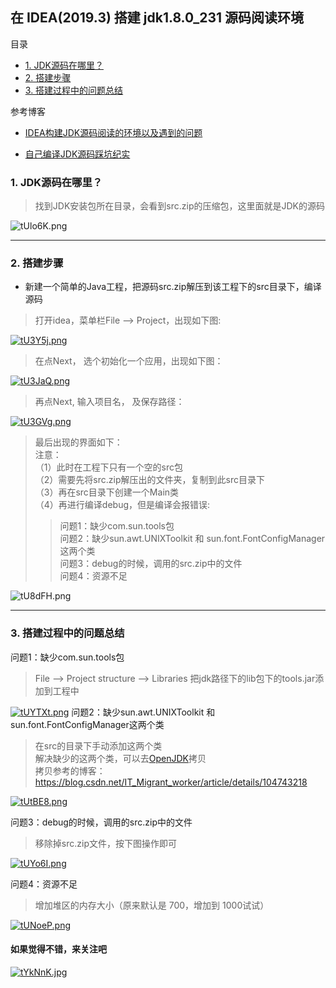 

## 在 IDEA(2019.3) 搭建 jdk1.8.0_231 源码阅读环境
<!-- TOC -->
目录
- [1. JDK源码在哪里？](#1-jdk源码在哪里)
- [2. 搭建步骤](#2-搭建步骤)
- [3. 搭建过程中的问题总结](#3-搭建过程中的问题总结)

<!-- /TOC -->

参考博客

* [IDEA构建JDK源码阅读的环境以及遇到的问题](https://blog.csdn.net/dataiyangu/article/details/105011703)

* [自己编译JDK源码踩坑纪实](https://my.oschina.net/hansonwang99/blog/4387387)

### 1. JDK源码在哪里？

> 找到JDK安装包所在目录，会看到src.zip的压缩包，这里面就是JDK的源码

![tUlo6K.png](https://s1.ax1x.com/2020/06/03/tUlo6K.png)
***

### 2. 搭建步骤

* 新建一个简单的Java工程，把源码src.zip解压到该工程下的src目录下，编译源码

> 打开idea，菜单栏File —> Project，出现如下图:

[![tU3Y5j.png](https://s1.ax1x.com/2020/06/03/tU3Y5j.png)](https://imgchr.com/i/tU3Y5j)
> 在点Next， 选个初始化一个应用，出现如下图：

[![tU3JaQ.png](https://s1.ax1x.com/2020/06/03/tU3JaQ.png)](https://imgchr.com/i/tU3JaQ)
> 再点Next, 输入项目名， 及保存路径：

[![tU3GVg.png](https://s1.ax1x.com/2020/06/03/tU3GVg.png)](https://imgchr.com/i/tU3GVg)
> 最后出现的界面如下：  
> 注意：  
> （1）此时在工程下只有一个空的src包  
> （2）需要先将src.zip解压出的文件夹，复制到此src目录下  
> （3）再在src目录下创建一个Main类    
> （4）再进行编译debug，但是编译会报错误:  
> > 问题1：缺少com.sun.tools包  
> > 问题2：缺少sun.awt.UNIXToolkit 和 sun.font.FontConfigManager这两个类  
> > 问题3：debug的时候，调用的src.zip中的文件  
> > 问题4：资源不足

![tU8dFH.png](https://s1.ax1x.com/2020/06/03/tU8dFH.png)

***

### 3. 搭建过程中的问题总结

问题1：缺少com.sun.tools包  
> File —> Project structure —> Libraries 把jdk路径下的lib包下的tools.jar添加到工程中

[![tUYTXt.png](https://s1.ax1x.com/2020/06/03/tUYTXt.png)](https://imgchr.com/i/tUYTXt)
问题2：缺少sun.awt.UNIXToolkit 和 sun.font.FontConfigManager这两个类  
> 在src的目录下手动添加这两个类  
> 解决缺少的这两个类，可以去[OpenJDK](http://openjdk.java.net/)拷贝  
> 拷贝参考的博客：https://blog.csdn.net/IT_Migrant_worker/article/details/104743218

[![tUtBE8.png](https://s1.ax1x.com/2020/06/03/tUtBE8.png)](https://imgchr.com/i/tUtBE8)


问题3：debug的时候，调用的src.zip中的文件
> 移除掉src.zip文件，按下图操作即可  

[![tUYo6I.png](https://s1.ax1x.com/2020/06/03/tUYo6I.png)](https://imgchr.com/i/tUYo6I)

问题4：资源不足
> 增加堆区的内存大小（原来默认是 700，增加到 1000试试）

[![tUNoeP.png](https://s1.ax1x.com/2020/06/03/tUNoeP.png)](https://imgchr.com/i/tUNoeP)


#### 如果觉得不错，来关注吧
[![tYkNnK.jpg](https://s1.ax1x.com/2020/06/02/tYkNnK.jpg)](https://imgchr.com/i/tYkNnK)